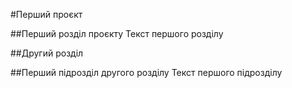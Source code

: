 #Перший проєкт 

##Перший розділ проєкту 
Текст першого розділу 

##Другий розділ 

##Перший підрозділ другого розділу
Текст першого підрозділу